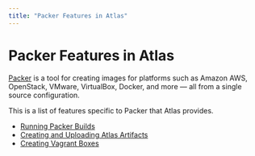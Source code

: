 ```yaml
---
title: "Packer Features in Atlas"
---
```


# Packer Features in Atlas

[Packer](https://packer.io) is a tool for creating images for platforms such as Amazon AWS,
OpenStack, VMware, VirtualBox, Docker, and more — all from a single
source configuration.

This is a list of features specific to Packer
that Atlas provides.

- [Running Packer Builds](/help/packer/builds)
- [Creating and Uploading Atlas Artifacts](/help/packer/artifacts/creating-artifacts)
- [Creating Vagrant Boxes](/help/packer/artifacts/creating-vagrant-boxes)
